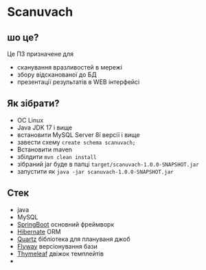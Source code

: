 # Scanuvach

## шо це?
Це ПЗ призначене для
- сканування вразливостей в мережі
- збору відсканованої до БД
- презентації результатів в WEB інтерфейсі

## Як зібрати?

- ОС Linux
- Java JDK 17 і вище
- встановити MySQL Server 8ї версії і вище
- завести схему ``create schema scanuvach;``
- Встановити maven
- збілдити ``mvn clean install``
- зібраний jar буде в папці ```target/scanuvach-1.0.0-SNAPSHOT.jar```
- запустити як ```java -jar scanuvach-1.0.0-SNAPSHOT.jar```

## Стек

- java
- MySQL
- [SpringBoot](https://spring.io/) основний фреймворк
- [Hibernate](https://hibernate.org/) ORM
- [Quartz](http://www.quartz-scheduler.org/) бібліотека для плануваня джоб
- [Flyway](https://flywaydb.org/) версіонування бази
- [Thymeleaf](https://www.thymeleaf.org/) двіжок темплейтів
- 
